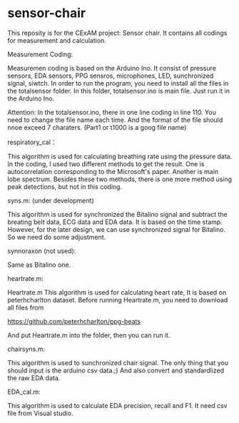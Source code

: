 # sensor-chair
This reposity is for the CExAM project: Sensor chair. It contains all codings for measurement and calculation.

Measurement Coding:

Measuremen coding is based on the Arduino Ino. It consist of pressure sensors, EDA sensors, PPG sensros, microphones, LED, sunchronized signal, siwtch. In order to run the program, you need to install all the files in the totalsensor folder. In this folder, totalsensor.ino is main file. Just run it in the Arduino Ino.

Attention: In the totalsensor.ino, there in one line coding in line 110. You need to change the file name each time. And the format of the file should nnoe exceed 7 charaters. (Part1 or t1000 is a goog file name)

respiratory_cal：

This algorithm is used for calculating breathing rate using the pressure data. In the coding, I used two different methods to get the result. One is autocorrelation corresponding to the Microsoft's paper. Another is main lobe spectrum. Besides these two methods, there is one more method using peak detections, but not in this coding. 

syns.m: (under development)

This algorithm is used for synchronized the Bitalino signal and subtract the breating belt data, ECG data and EDA data. It is based on the time stamp. However, for the later design, we can use synchronized signal for Bitalino. So we need do some adjustment. 

synnoraxon (not used):

Same as Bitalino one.

heartrate.m:

Heartrate.m This algorithm is used for calculating heart rate, It is based on peterhcharlton dataset. Before running Heartrate.m, you need to download all files from

https://github.com/peterhcharlton/ppg-beats

And put Heartrate.m into the folder, then you can run it.

chairsyns.m:

This algorithm is used to sunchronized chair signal. The only thing that you should input is the arduino csv data.;) And also convert and standardlized the  raw EDA data.

EDA_cal.m:

This algorithm is used to calculate EDA precision, recall and F1. It need csv file from Visual studio.





